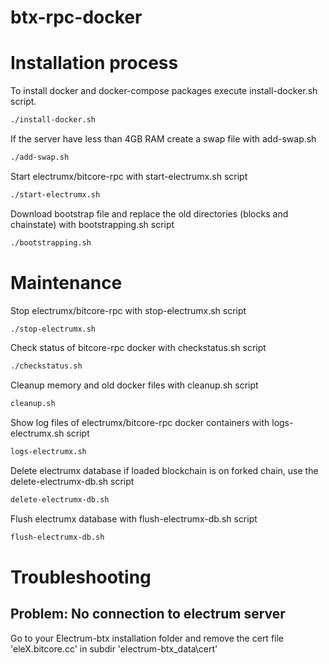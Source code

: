 # btx-rpc-docker

# Installation process

To install docker and docker-compose packages execute install-docker.sh script.
```sh
./install-docker.sh
```

If the server have less than 4GB RAM create a swap file with add-swap.sh
```sh
./add-swap.sh 
```

Start electrumx/bitcore-rpc with start-electrumx.sh script

```sh
./start-electrumx.sh
```

Download bootstrap file and replace the old directories (blocks and chainstate) with bootstrapping.sh script
```sh
./bootstrapping.sh
```

# Maintenance

Stop electrumx/bitcore-rpc with stop-electrumx.sh script

```sh
./stop-electrumx.sh
```

Check status of bitcore-rpc docker with checkstatus.sh script
```sh
./checkstatus.sh
```

Cleanup memory and old docker files with cleanup.sh script 
```sh
cleanup.sh
```

Show log files of electrumx/bitcore-rpc docker containers with logs-electrumx.sh script
```sh
logs-electrumx.sh
```

Delete electrumx database if loaded blockchain is on forked chain, use the delete-electrumx-db.sh script
```sh
delete-electrumx-db.sh
```

Flush electrumx database with flush-electrumx-db.sh script
```sh
flush-electrumx-db.sh
```

# Troubleshooting

## Problem: No connection to electrum server
Go to your Electrum-btx installation folder and remove the cert file 'eleX.bitcore.cc' in subdir 'electrum-btx_data\cert'
